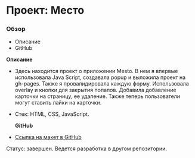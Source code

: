 # Проект: Место

### Обзор

- Описание
- GitHub

**Описание**

- Здесь находится проект о приложении Mesto. В нем я впервые использовала Java Script, создавала popup и выложила проект на gh-pages.
  Также я провалидировала каждую форму. Использовала overlay и кнопки для закрытия попапов. Добавила добавление карточки на страницу, ее удаление. Также теперь пользователи могут ставить лайки на карточки.
- Стек: HTML, CSS, JavaScript.

  **GitHub**

- [Ссылка на макет в GitHub](https://marylaf.github.io/mesto/index.html)

Статус: завершен. Ведется разработка в другом репозитории.
